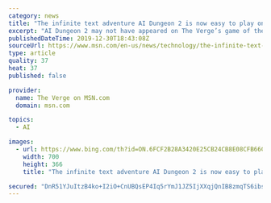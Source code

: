 ```yaml
---
category: news
title: "The infinite text adventure AI Dungeon 2 is now easy to play online"
excerpt: "AI Dungeon 2 may not have appeared on The Verge’s game of the year list, but it’s one of the coolest video game experiments of 2019, and it’s now playable in its easiest form yet. AI Dungeon 2 is an adventure game run by a text generation program, capable of responding to basically any command with a coherent response. Its earlier ..."
publishedDateTime: 2019-12-30T18:43:08Z
sourceUrl: https://www.msn.com/en-us/news/technology/the-infinite-text-adventure-ai-dungeon-2-is-now-easy-to-play-online/ar-BBYtnRV
type: article
quality: 37
heat: 37
published: false

provider:
  name: The Verge on MSN.com
  domain: msn.com

topics:
  - AI

images:
  - url: https://www.bing.com/th?id=ON.6FCF2B28A3420E25CB24CB8E08CFB66C
    width: 700
    height: 366
    title: "The infinite text adventure AI Dungeon 2 is now easy to play online"

secured: "DnR51YJuItzB4ko+I2iO+CnUBQsEP4Iq5rYmJ1JZ5IjXXqjQnIB8zmqTS6ibsJHRvGNDLXN2K0nACK3fxzk3egvkl1NmHs5637WWUF8K7cLIRxMINMms/VGIDmQ0iWcr92AA6J7w/IyZQqsFAsgQLJQosHxM0J1Ke5vjthypDBqb+zhSKeE0vJzYcuCsV+UBV5Rx9GENmhp5tjJNrDjaaWzEvBxscLksrKMI57x02TWCaLNDKDV95/afyLHefvy9kVCJ1/6Oo3ri+Bb10O7ZPA==;Il9nVKnyyPc9NC5OcLCzyg=="
---
```


